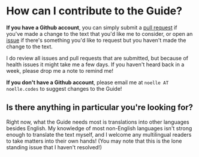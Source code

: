 # How can I contribute to the Guide?

**If you have a Github account**, you can simply submit a [pull request](https://github.com/joyeusenoelle/GuideToMastodon/pulls) if you've made a change to the text that you'd like me to consider, or open an [issue](https://github.com/joyeusenoelle/GuideToMastodon/issues) if there's something you'd like to request but you haven't made the change to the text.

I do review all issues and pull requests that are submitted, but because of health issues it might take me a few days. If you haven't heard back in a week, please drop me a note to remind me!

**If you don't have a Github account**, please email me at `noelle AT noelle.codes` to suggest changes to the Guide!

## Is there anything in particular you're looking for?

Right now, what the Guide needs most is translations into other languages besides English. My knowledge of most non-English languages isn't strong enough to translate the text myself, and I welcome any multilingual readers to take matters into their own hands! (You may note that this is the lone standing issue that I haven't resolved!)